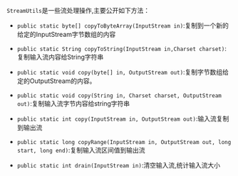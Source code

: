 `StreamUtils`是一些流处理操作,主要公开如下方法：

* `public static byte[] copyToByteArray(InputStream in)`:复制到一个新的给定的InputStream字节数组的内容

* `public static String copyToString(InputStream in,Charset charset)`:复制输入流内容给String字符串

* `public static void copy(byte[] in, OutputStream out)`:复制字节数组给定的OutputStream的内容。
* `public static void copy(String in, Charset charset, OutputStream out)`:复制输入流字节内容给string字符串
* `public static int copy(InputStream in, OutputStream out)`:输入流复制到输出流
* `public static long copyRange(InputStream in, OutputStream out, long start, long end)`:复制输入流区间值到输出流
* `public static int drain(InputStream in)`:清空输入流,统计输入流大小
